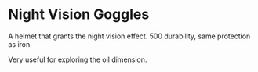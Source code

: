 # Night Vision Goggles

A helmet that grants the night vision effect. 
500 durability, same protection as iron.

Very useful for exploring the oil dimension.